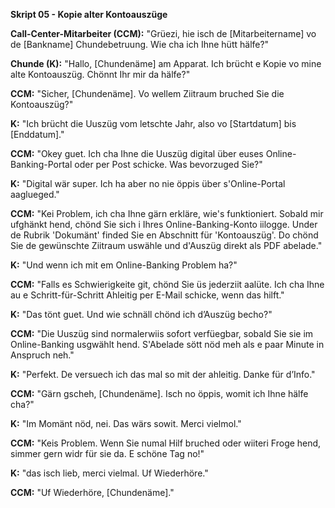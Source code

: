 **Skript 05 - Kopie alter Kontoauszüge**

**Call-Center-Mitarbeiter (CCM):** "Grüezi, hie isch de [Mitarbeitername] vo de [Bankname] Chundebetruung. Wie cha ich Ihne hütt hälfe?"

**Chunde (K):** "Hallo, [Chundenäme] am Apparat. Ich brücht e Kopie vo mine alte Kontoauszüg. Chönnt Ihr mir da hälfe?"

**CCM:** "Sicher, [Chundenäme]. Vo wellem Ziitraum bruched Sie die Kontoauszüg?"

**K:** "Ich brücht die Uuszüg vom letschte Jahr, also vo [Startdatum] bis [Enddatum]."

**CCM:** "Okey guet. Ich cha Ihne die Uuszüg digital über euses Online-Banking-Portal oder per Post schicke. Was bevorzuged Sie?"

**K:** "Digital wär super. Ich ha aber no nie öppis über s'Online-Portal aaglueged."

**CCM:** "Kei Problem, ich cha Ihne gärn erkläre, wie's funktioniert. Sobald mir ufghänkt hend, chönd Sie sich i Ihres Online-Banking-Konto iilogge. Under de Rubrik 'Dokumänt' finded Sie en Abschnitt für 'Kontoauszüg'. Do chönd Sie de gewünschte Ziitraum uswähle und d'Auszüg direkt als PDF abelade."

**K:** "Und wenn ich mit em Online-Banking Problem ha?"

**CCM:** "Falls es Schwierigkeite git, chönd Sie üs jederziit aalüte. Ich cha Ihne au e Schritt-für-Schritt Ahleitig per E-Mail schicke, wenn das hilft."

**K:** "Das tönt guet. Und wie schnäll chönd ich d’Auszüg becho?"

**CCM:** "Die Uuszüg sind normalerwiis sofort verfüegbar, sobald Sie sie im Online-Banking usgwählt hend. S'Abelade sött nöd meh als e paar Minute in Anspruch neh."

**K:** "Perfekt. De versuech ich das mal so mit der ahleitig. Danke für d’Info."

**CCM:** "Gärn gscheh, [Chundenäme]. Isch no öppis, womit ich Ihne hälfe cha?"

**K:** "Im Momänt nöd, nei. Das wärs sowit. Merci vielmol."

**CCM:** "Keis Problem. Wenn Sie numal Hilf bruched oder wiiteri Froge hend, simmer gern widr für sie da. E schöne Tag no!"

**K:** "das isch lieb, merci vielmal. Uf Wiederhöre."

**CCM:** "Uf Wiederhöre, [Chundenäme]."